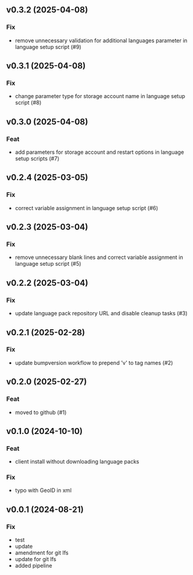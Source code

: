 ## v0.3.2 (2025-04-08)

### Fix

- remove unnecessary validation for additional languages parameter in language setup script (#9)

## v0.3.1 (2025-04-08)

### Fix

- change parameter type for storage account name in language setup script (#8)

## v0.3.0 (2025-04-08)

### Feat

- add parameters for storage account and restart options in language setup scripts (#7)

## v0.2.4 (2025-03-05)

### Fix

- correct variable assignment in language setup script (#6)

## v0.2.3 (2025-03-04)

### Fix

- remove unnecessary blank lines and correct variable assignment in language setup script (#5)

## v0.2.2 (2025-03-04)

### Fix

- update language pack repository URL and disable cleanup tasks (#3)

## v0.2.1 (2025-02-28)

### Fix

- update bumpversion workflow to prepend 'v' to tag names (#2)

## v0.2.0 (2025-02-27)

### Feat

- moved to github (#1)

## v0.1.0 (2024-10-10)

### Feat

- client install without downloading language packs

### Fix

- typo with GeoID in xml

## v0.0.1 (2024-08-21)

### Fix

- test
- update
- amendment for git lfs
- update for git lfs
- added pipeline
